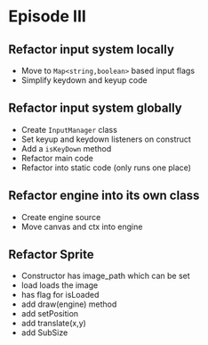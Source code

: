 # Episode III

## Refactor input system locally
- Move to `Map<string,boolean>` based input flags
- Simplify keydown and keyup code

## Refactor input system globally
- Create `InputManager` class
- Set keyup and keydown listeners on construct
- Add a `isKeyDown` method
- Refactor main code
- Refactor into static code (only runs one place)

## Refactor engine into its own class
- Create engine source
- Move canvas and ctx into engine

## Refactor Sprite
- Constructor has image_path which can be set
- load loads the image
- has flag for isLoaded
- add draw(engine) method
- add setPosition
- add translate(x,y)
- add SubSize